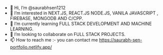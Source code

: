 - 👋 Hi, I’m @saurabhsen1212
- 👀 I’m interested in NEXT.JS, REACT.JS NODE.JS, VANILA JAVASCRIPT , FIREBASE, MONGODB AND C/CPP.
- 🌱 I’m currently learning FULL STACK DEVELOPMENT AND MACHINE LEARNING.
- 💞️ I’m looking to collaborate on FULL STACK PROJECTS.
- 📫 How to reach me :- you can contact me https://saurabh-sen-portfolio.netlify.app/

<!---
saurabhsen1212/saurabhsen1212 is a ✨ special ✨ repository because its `README.md` (this file) appears on your GitHub profile.
You can click the Preview link to take a look at your changes.
--->
